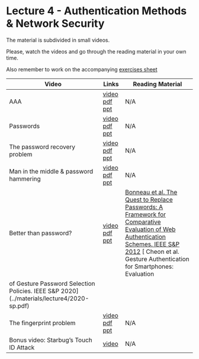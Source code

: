 # Lecture 4 - Authentication Methods & Network Security

The material is subdivided in small videos.

Please, watch the videos and go through the reading material in your own time.

Also remember to work on the accompanying [exercises sheet](../exercises/EXERCISE4.md)

| Video                   | Links                     |        Reading Material                                                                                                                                                                                      |
|-------------------------|---------------------------|----------------------------------------------------------------------------------------------------------------------------------------------------------------------------------------------|
| AAA | [video]() [pdf]() [ppt]() | N/A |
| Passwords | [video]() [pdf]() [ppt]() | N/A |
| The password recovery problem | [video]() [pdf]() [ppt]() | N/A |
| Man in the middle & password hammering | [video]() [pdf]() [ppt]() | N/A |
| Better than password? | [video]() [pdf]() [ppt]() | [Bonneau et al. The Quest to Replace Passwords: A Framework for Comparative Evaluation of Web Authentication Schemes. IEEE S&P 2012](../materials/lecture4/2012-sp.pdf) [ Cheon et al. Gesture Authentication for Smartphones: Evaluation
of Gesture Password Selection Policies. IEEE S&P 2020](../materials/lecture4/2020-sp.pdf)|
| The fingerprint problem | [video]() [pdf]() [ppt]() | N/A |
| Bonus video: Starbug’s Touch ID Attack | [video](https://vimeo.com/75324765) | N/A |
